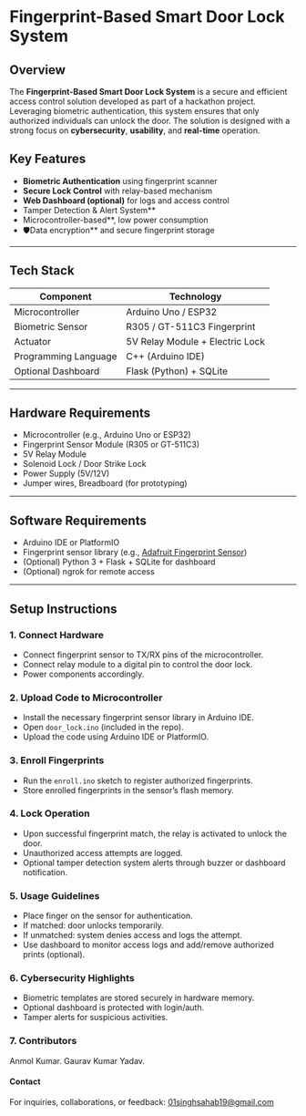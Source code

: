 # Fingerprint-Based Smart Door Lock System

## Overview

The **Fingerprint-Based Smart Door Lock System** is a secure and efficient access control solution developed as part of a hackathon project. Leveraging biometric authentication, this system ensures that only authorized individuals can unlock the door. The solution is designed with a strong focus on **cybersecurity**, **usability**, and **real-time** operation.

##  Key Features

- **Biometric Authentication** using fingerprint scanner
- **Secure Lock Control** with relay-based mechanism
- **Web Dashboard (optional)** for logs and access control
- Tamper Detection & Alert System**
- Microcontroller-based**, low power consumption
- 🛡Data encryption** and secure fingerprint storage

---

## Tech Stack

| Component             | Technology                    |
|----------------------|-------------------------------|
| Microcontroller       | Arduino Uno / ESP32           |
| Biometric Sensor      | R305 / GT-511C3 Fingerprint   |
| Actuator              | 5V Relay Module + Electric Lock |
| Programming Language  | C++ (Arduino IDE)             |
| Optional Dashboard    | Flask (Python) + SQLite       |

---

## Hardware Requirements

-  Microcontroller (e.g., Arduino Uno or ESP32)
-  Fingerprint Sensor Module (R305 or GT-511C3)
-  5V Relay Module
-  Solenoid Lock / Door Strike Lock
-  Power Supply (5V/12V)
-  Jumper wires, Breadboard (for prototyping)

---

##  Software Requirements

- Arduino IDE or PlatformIO
- Fingerprint sensor library (e.g., [Adafruit Fingerprint Sensor](https://github.com/adafruit/Adafruit-Fingerprint-Sensor-Library))
- (Optional) Python 3 + Flask + SQLite for dashboard
- (Optional) ngrok for remote access

---

##  Setup Instructions

### 1.  Connect Hardware

- Connect fingerprint sensor to TX/RX pins of the microcontroller.
- Connect relay module to a digital pin to control the door lock.
- Power components accordingly.

### 2.  Upload Code to Microcontroller

- Install the necessary fingerprint sensor library in Arduino IDE.
- Open `door_lock.ino` (included in the repo).
- Upload the code using Arduino IDE or PlatformIO.

### 3.  Enroll Fingerprints

- Run the `enroll.ino` sketch to register authorized fingerprints.
- Store enrolled fingerprints in the sensor’s flash memory.

### 4. Lock Operation

- Upon successful fingerprint match, the relay is activated to unlock the door.
- Unauthorized access attempts are logged.
- Optional tamper detection system alerts through buzzer or dashboard notification.

### 5. Usage Guidelines

- Place finger on the sensor for authentication.
- If matched: door unlocks temporarily.
- If unmatched: system denies access and logs the attempt.
- Use dashboard to monitor access logs and add/remove authorized prints (optional).

### 6. Cybersecurity Highlights

- Biometric templates are stored securely in hardware memory.
- Optional dashboard is protected with login/auth.
- Tamper alerts for suspicious activities.

### 7. Contributors
Anmol Kumar.
Gaurav Kumar Yadav.

#### Contact

For inquiries, collaborations, or feedback:
01singhsahab19@gmail.com
